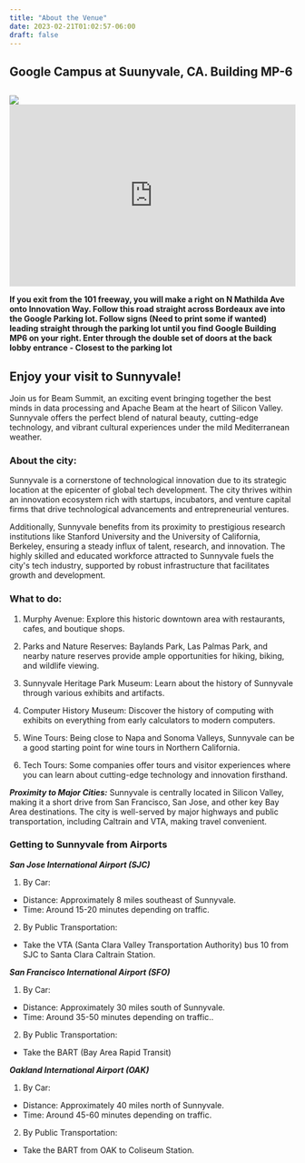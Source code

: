 ```yaml
---
title: "About the Venue"
date: 2023-02-21T01:02:57-06:00
draft: false
---
```


<h2 class="text-center">Google Campus at Suunyvale, CA. Building MP-6<h2>

<div class="row">
    <div class="col-lg-6 mt-3">
    <img class="img-fluid" src="/images/venue.png"> 
    </div>
    <div class="col-lg-6 mt-3">
    <iframe src="https://www.google.com/maps/embed?pb=!1m18!1m12!1m3!1d3169.253668315741!2d-122.0197216915421!3d37.40747871839029!2m3!1f0!2f0!3f0!3m2!1i1024!2i768!4f13.1!3m3!1m2!1s0x808fb7b975494789%3A0x8526ea565efeef3b!2sGoogle%20Building%20MP6%2C%201195%20Borregas%20Ave%2C%20Sunnyvale%2C%20CA%2094089%2C%20USA!5e0!3m2!1sen!2smx!4v1723056509880!5m2!1sen!2smx" width="100%" height="320" style="border:0;" allowfullscreen="" loading="lazy" referrerpolicy="no-referrer-when-downgrade"></iframe>
    </div>
  </div>

<p style="font-size: 14px;" class="mt-3 mb-4">If you exit from the 101 freeway, you will make a right on N Mathilda Ave onto Innovation Way. Follow this road straight across Bordeaux ave into the Google Parking lot. Follow signs (Need to print some if wanted) leading straight through the parking lot until you find Google Building MP6 on your right. Enter through the double set of doors at the back lobby entrance - Closest to the parking lot</p>
  

## Enjoy your visit to Sunnyvale!

Join us for Beam Summit, an exciting event bringing together the best minds in data processing and Apache Beam at the heart of Silicon Valley. Sunnyvale offers the perfect blend of natural beauty, cutting-edge technology, and vibrant cultural experiences under the mild Mediterranean weather. 


### About the city:

Sunnyvale is a cornerstone of technological innovation due to its strategic location at the epicenter of global tech development. The city thrives within an innovation ecosystem rich with startups, incubators, and venture capital firms that drive technological advancements and entrepreneurial ventures.

Additionally, Sunnyvale benefits from its proximity to prestigious research institutions like Stanford University and the University of California, Berkeley, ensuring a steady influx of talent, research, and innovation. The highly skilled and educated workforce attracted to Sunnyvale fuels the city's tech industry, supported by robust infrastructure that facilitates growth and development.

### What to do: 

1. Murphy Avenue: Explore this historic downtown area with restaurants, cafes, and boutique shops.

2. Parks and Nature Reserves: Baylands Park, Las Palmas Park, and nearby nature reserves provide ample opportunities for hiking, biking, and wildlife viewing.

3. Sunnyvale Heritage Park Museum:  Learn about the history of Sunnyvale through various exhibits and artifacts.

4. Computer History Museum: Discover the history of computing with exhibits on everything from early calculators to modern computers.

5. Wine Tours: Being close to Napa and Sonoma Valleys, Sunnyvale can be a good starting point for wine tours in Northern California.

6. Tech Tours: Some companies offer tours and visitor experiences where you can learn about cutting-edge technology and innovation firsthand.

***Proximity to Major Cities:*** Sunnyvale is centrally located in Silicon Valley, making it a short drive from San Francisco, San Jose, and other key Bay Area destinations. The city is well-served by major highways and public transportation, including Caltrain and VTA, making travel convenient.


### Getting to Sunnyvale from Airports


***San Jose International Airport (SJC)***

1. By Car:

- Distance: Approximately 8 miles southeast of Sunnyvale.
- Time: Around 15-20 minutes depending on traffic.

2. By Public Transportation:

- Take the VTA (Santa Clara Valley Transportation Authority) bus 10 from SJC to Santa Clara Caltrain Station.


***San Francisco International Airport (SFO)***

1. By Car:

- Distance: Approximately 30 miles south of Sunnyvale.
- Time: Around 35-50 minutes depending on traffic..

2. By Public Transportation:

- Take the BART (Bay Area Rapid Transit)


***Oakland International Airport (OAK)***

1. By Car:

- Distance: Approximately 40 miles north of Sunnyvale.
- Time: Around 45-60 minutes depending on traffic.

2. By Public Transportation:

- Take the BART from OAK to Coliseum Station.

